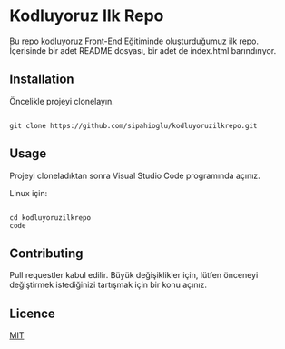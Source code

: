 # Kodluyoruz Ilk Repo <br/>
Bu repo [kodluyoruz](https://kodluyoruz.org) Front-End Eğitiminde oluşturduğumuz ilk repo. İçerisinde bir adet README dosyası,
bir adet de index.html barındırıyor.

## Installation

Öncelikle projeyi clonelayın. <br/>
```  

git clone https://github.com/sipahioglu/kodluyoruzilkrepo.git

``` 

## Usage

Projeyi cloneladıktan sonra Visual Studio Code programında açınız.

Linux için: <br/>
```

cd kodluyoruzilkrepo
code

```

## Contributing

Pull requestler kabul edilir. Büyük değişiklikler için, lütfen önceneyi değiştirmek istediğinizi tartışmak için bir konu açınız.

## Licence

[MIT](https://kodluyoruz.org)
